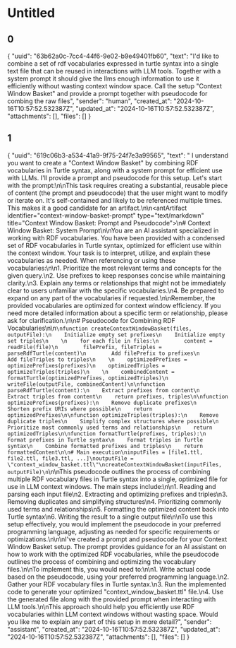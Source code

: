 # Untitled

## 0

{
  "uuid": "63b62a0c-7cc4-44f6-9e02-b9e49401fb60",
  "text": "I'd like to combine a set of rdf vocabularies expressed in turtle syntax into a single text file that can be reused in interactions with LLM tools. Together with a system prompt it should give the llms enough information to use it efficiently without wasting context window space. Call the setup \"Context Window Basket\" and provide a prompt together with pseudocode for combing the raw files",
  "sender": "human",
  "created_at": "2024-10-16T10:57:52.532387Z",
  "updated_at": "2024-10-16T10:57:52.532387Z",
  "attachments": [],
  "files": []
}

## 1

{
  "uuid": "619c06b3-a534-41a9-9f75-24f7e3a99565",
  "text": " I understand you want to create a \"Context Window Basket\" by combining RDF vocabularies in Turtle syntax, along with a system prompt for efficient use with LLMs. I'll provide a prompt and pseudocode for this setup. Let's start with the prompt:\n\n<antThinking>This task requires creating a substantial, reusable piece of content (the prompt and pseudocode) that the user might want to modify or iterate on. It's self-contained and likely to be referenced multiple times. This makes it a good candidate for an artifact.</antThinking>\n\n<antArtifact identifier=\"context-window-basket-prompt\" type=\"text/markdown\" title=\"Context Window Basket: Prompt and Pseudocode\">\n# Context Window Basket: System Prompt\n\nYou are an AI assistant specialized in working with RDF vocabularies. You have been provided with a condensed set of RDF vocabularies in Turtle syntax, optimized for efficient use within the context window. Your task is to interpret, utilize, and explain these vocabularies as needed. When referencing or using these vocabularies:\n\n1. Prioritize the most relevant terms and concepts for the given query.\n2. Use prefixes to keep responses concise while maintaining clarity.\n3. Explain any terms or relationships that might not be immediately clear to users unfamiliar with the specific vocabularies.\n4. Be prepared to expand on any part of the vocabularies if requested.\n\nRemember, the provided vocabularies are optimized for context window efficiency. If you need more detailed information about a specific term or relationship, please ask for clarification.\n\n# Pseudocode for Combining RDF Vocabularies\n\n```\nfunction createContextWindowBasket(files, outputFile):\n    Initialize empty set prefixes\n    Initialize empty set triples\n    \n    for each file in files:\n        content = readFile(file)\n        filePrefix, fileTriples = parseRdfTurtle(content)\n        Add filePrefix to prefixes\n        Add fileTriples to triples\n    \n    optimizedPrefixes = optimizePrefixes(prefixes)\n    optimizedTriples = optimizeTriples(triples)\n    \n    combinedContent = formatTurtle(optimizedPrefixes, optimizedTriples)\n    writeFile(outputFile, combinedContent)\n\nfunction parseRdfTurtle(content):\n    Extract prefixes from content\n    Extract triples from content\n    return prefixes, triples\n\nfunction optimizePrefixes(prefixes):\n    Remove duplicate prefixes\n    Shorten prefix URIs where possible\n    return optimizedPrefixes\n\nfunction optimizeTriples(triples):\n    Remove duplicate triples\n    Simplify complex structures where possible\n    Prioritize most commonly used terms and relationships\n    return optimizedTriples\n\nfunction formatTurtle(prefixes, triples):\n    Format prefixes in Turtle syntax\n    Format triples in Turtle syntax\n    Combine formatted prefixes and triples\n    return formattedContent\n\n# Main execution\ninputFiles = [file1.ttl, file2.ttl, file3.ttl, ...]\noutputFile = \"context_window_basket.ttl\"\ncreateContextWindowBasket(inputFiles, outputFile)\n```\n\nThis pseudocode outlines the process of combining multiple RDF vocabulary files in Turtle syntax into a single, optimized file for use in LLM context windows. The main steps include:\n\n1. Reading and parsing each input file\n2. Extracting and optimizing prefixes and triples\n3. Removing duplicates and simplifying structures\n4. Prioritizing commonly used terms and relationships\n5. Formatting the optimized content back into Turtle syntax\n6. Writing the result to a single output file\n\nTo use this setup effectively, you would implement the pseudocode in your preferred programming language, adjusting as needed for specific requirements or optimizations.\n</antArtifact>\n\nI've created a prompt and pseudocode for your Context Window Basket setup. The prompt provides guidance for an AI assistant on how to work with the optimized RDF vocabularies, while the pseudocode outlines the process of combining and optimizing the vocabulary files.\n\nTo implement this, you would need to:\n\n1. Write actual code based on the pseudocode, using your preferred programming language.\n2. Gather your RDF vocabulary files in Turtle syntax.\n3. Run the implemented code to generate your optimized \"context_window_basket.ttl\" file.\n4. Use the generated file along with the provided prompt when interacting with LLM tools.\n\nThis approach should help you efficiently use RDF vocabularies within LLM context windows without wasting space. Would you like me to explain any part of this setup in more detail?",
  "sender": "assistant",
  "created_at": "2024-10-16T10:57:52.532387Z",
  "updated_at": "2024-10-16T10:57:52.532387Z",
  "attachments": [],
  "files": []
}

